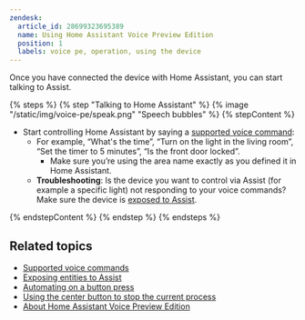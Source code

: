 ```yaml
---
zendesk:
  article_id: 28699323695389
  name: Using Home Assistant Voice Preview Edition
  position: 1
  labels: voice pe, operation, using the device
---
```


Once you have connected the device with Home Assistant, you can start talking to Assist.

{% steps %}
{% step "Talking to Home Assistant" %}
{% image "/static/img/voice-pe/speak.png" "Speech bubbles" %}
{% stepContent %}

   - Start controlling Home Assistant by saying a [supported voice command](https://www.home-assistant.io/voice_control/builtin_sentences/):
     - For example, “What's the time”, “Turn on the light in the living room”, “Set the timer to 5 minutes”, “Is the front door locked”.
       - Make sure you’re using the area name exactly as you defined it in Home Assistant.
     - **Troubleshooting**: Is the device you want to control via Assist (for example a specific light) not responding to your voice commands? Make sure the device is [exposed to Assist](https://www.home-assistant.io/voice_control/voice_remote_expose_devices/).

{% endstepContent %}
{% endstep %}
{% endsteps %}

## Related topics

- [Supported voice commands](https://www.home-assistant.io/voice_control/builtin_sentences/)
- [Exposing entities to Assist](https://www.home-assistant.io/voice_control/voice_remote_expose_devices/)
- [Automating on a button press](https://www.home-assistant.io/integrations/event/#automating-on-a-button-press)
- [Using the center button to stop the current process](/hc/en-us/articles/25774498553629)
- [About Home Assistant Voice Preview Edition](2869/hc/en-us/articles/9323695389)
